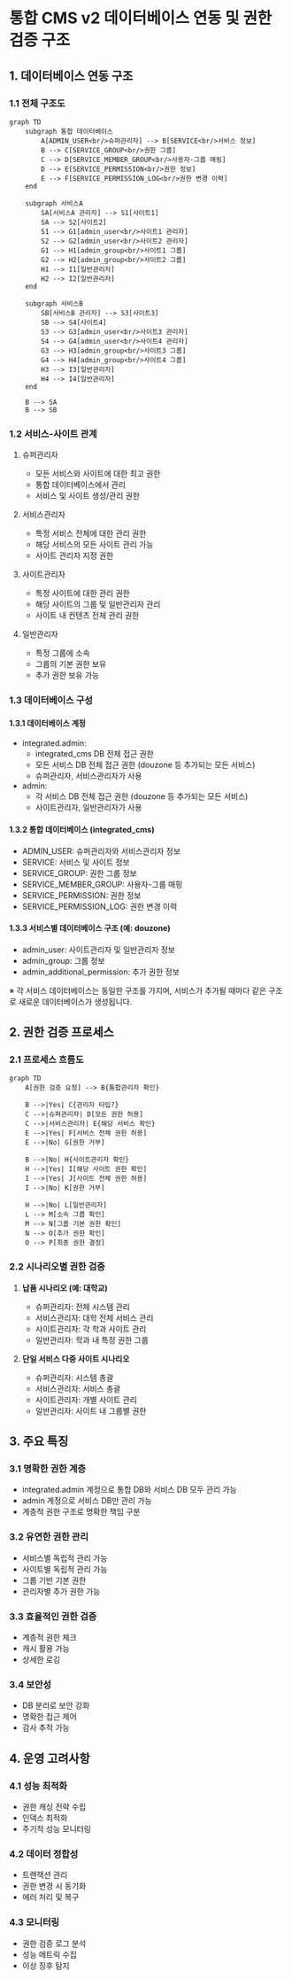 # 통합 CMS v2 데이터베이스 연동 및 권한 검증 구조

## 1. 데이터베이스 연동 구조

### 1.1 전체 구조도

```mermaid
graph TD
    subgraph 통합 데이터베이스
        A[ADMIN_USER<br/>슈퍼관리자] --> B[SERVICE<br/>서비스 정보]
        B --> C[SERVICE_GROUP<br/>권한 그룹]
        C --> D[SERVICE_MEMBER_GROUP<br/>사용자-그룹 매핑]
        D --> E[SERVICE_PERMISSION<br/>권한 정보]
        E --> F[SERVICE_PERMISSION_LOG<br/>권한 변경 이력]
    end

    subgraph 서비스A
        SA[서비스A 관리자] --> S1[사이트1]
        SA --> S2[사이트2]
        S1 --> G1[admin_user<br/>사이트1 관리자]
        S2 --> G2[admin_user<br/>사이트2 관리자]
        G1 --> H1[admin_group<br/>사이트1 그룹]
        G2 --> H2[admin_group<br/>사이트2 그룹]
        H1 --> I1[일반관리자]
        H2 --> I2[일반관리자]
    end

    subgraph 서비스B
        SB[서비스B 관리자] --> S3[사이트3]
        SB --> S4[사이트4]
        S3 --> G3[admin_user<br/>사이트3 관리자]
        S4 --> G4[admin_user<br/>사이트4 관리자]
        G3 --> H3[admin_group<br/>사이트3 그룹]
        G4 --> H4[admin_group<br/>사이트4 그룹]
        H3 --> I3[일반관리자]
        H4 --> I4[일반관리자]
    end

    B --> SA
    B --> SB
```

### 1.2 서비스-사이트 관계

1. 슈퍼관리자
   - 모든 서비스와 사이트에 대한 최고 권한
   - 통합 데이터베이스에서 관리
   - 서비스 및 사이트 생성/관리 권한

2. 서비스관리자
   - 특정 서비스 전체에 대한 관리 권한
   - 해당 서비스의 모든 사이트 관리 가능
   - 사이트 관리자 지정 권한

3. 사이트관리자
   - 특정 사이트에 대한 관리 권한
   - 해당 사이트의 그룹 및 일반관리자 관리
   - 사이트 내 컨텐츠 전체 관리 권한

4. 일반관리자
   - 특정 그룹에 소속
   - 그룹의 기본 권한 보유
   - 추가 권한 보유 가능

### 1.3 데이터베이스 구성

#### 1.3.1 데이터베이스 계정
- integrated.admin: 
  - integrated_cms DB 전체 접근 권한
  - 모든 서비스 DB 전체 접근 권한 (douzone 등 추가되는 모든 서비스)
  - 슈퍼관리자, 서비스관리자가 사용
- admin:
  - 각 서비스 DB 전체 접근 권한 (douzone 등 추가되는 모든 서비스)
  - 사이트관리자, 일반관리자가 사용

#### 1.3.2 통합 데이터베이스 (integrated_cms)
- ADMIN_USER: 슈퍼관리자와 서비스관리자 정보
- SERVICE: 서비스 및 사이트 정보
- SERVICE_GROUP: 권한 그룹 정보
- SERVICE_MEMBER_GROUP: 사용자-그룹 매핑
- SERVICE_PERMISSION: 권한 정보
- SERVICE_PERMISSION_LOG: 권한 변경 이력

#### 1.3.3 서비스별 데이터베이스 구조 (예: douzone)
- admin_user: 사이트관리자 및 일반관리자 정보
- admin_group: 그룹 정보
- admin_additional_permission: 추가 권한 정보

※ 각 서비스 데이터베이스는 동일한 구조를 가지며, 서비스가 추가될 때마다 같은 구조로 새로운 데이터베이스가 생성됩니다.

## 2. 권한 검증 프로세스

### 2.1 프로세스 흐름도

```mermaid
graph TD
    A[권한 검증 요청] --> B{통합관리자 확인}
    
    B -->|Yes| C{관리자 타입?}
    C -->|슈퍼관리자| D[모든 권한 허용]
    C -->|서비스관리자| E{해당 서비스 확인}
    E -->|Yes| F[서비스 전체 권한 허용]
    E -->|No| G[권한 거부]
    
    B -->|No| H{사이트관리자 확인}
    H -->|Yes| I[해당 사이트 권한 확인]
    I -->|Yes| J[사이트 전체 권한 허용]
    I -->|No| K[권한 거부]
    
    H -->|No| L[일반관리자]
    L --> M[소속 그룹 확인]
    M --> N[그룹 기본 권한 확인]
    N --> O[추가 권한 확인]
    O --> P[최종 권한 결정]
```

### 2.2 시나리오별 권한 검증

1. **납품 시나리오 (예: 대학교)**
   - 슈퍼관리자: 전체 시스템 관리
   - 서비스관리자: 대학 전체 서비스 관리
   - 사이트관리자: 각 학과 사이트 관리
   - 일반관리자: 학과 내 특정 권한 그룹

2. **단일 서비스 다중 사이트 시나리오**
   - 슈퍼관리자: 시스템 총괄
   - 서비스관리자: 서비스 총괄
   - 사이트관리자: 개별 사이트 관리
   - 일반관리자: 사이트 내 그룹별 권한

## 3. 주요 특징

### 3.1 명확한 권한 계층
- integrated.admin 계정으로 통합 DB와 서비스 DB 모두 관리 가능
- admin 계정으로 서비스 DB만 관리 가능
- 계층적 권한 구조로 명확한 책임 구분

### 3.2 유연한 권한 관리
- 서비스별 독립적 관리 가능
- 사이트별 독립적 관리 가능
- 그룹 기반 기본 권한
- 관리자별 추가 권한 가능

### 3.3 효율적인 권한 검증
- 계층적 권한 체크
- 캐시 활용 가능
- 상세한 로깅

### 3.4 보안성
- DB 분리로 보안 강화
- 명확한 접근 제어
- 감사 추적 가능

## 4. 운영 고려사항

### 4.1 성능 최적화
- 권한 캐싱 전략 수립
- 인덱스 최적화
- 주기적 성능 모니터링

### 4.2 데이터 정합성
- 트랜잭션 관리
- 권한 변경 시 동기화
- 에러 처리 및 복구

### 4.3 모니터링
- 권한 검증 로그 분석
- 성능 메트릭 수집
- 이상 징후 탐지